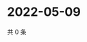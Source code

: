# 2022-05-09

共 0 条

<!-- BEGIN WEIBO -->
<!-- 最后更新时间 Mon May 09 2022 05:14:13 GMT+0800 (China Standard Time) -->

<!-- END WEIBO -->
